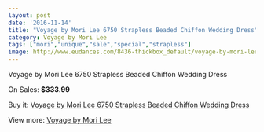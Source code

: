 ```yaml
---
layout: post
date: '2016-11-14'
title: "Voyage by Mori Lee 6750 Strapless Beaded Chiffon Wedding Dress"
category: Voyage by Mori Lee
tags: ["mori","unique","sale","special","strapless"]
image: http://www.eudances.com/8436-thickbox_default/voyage-by-mori-lee-6750-strapless-beaded-chiffon-wedding-dress.jpg
---
```

Voyage by Mori Lee 6750 Strapless Beaded Chiffon Wedding Dress

On Sales: **$333.99**
<a href="https://www.eudances.com/en/voyage-by-mori-lee/2886-voyage-by-mori-lee-6750-strapless-beaded-chiffon-wedding-dress.html"><amp-img layout="responsive" width="600" height="600" src="//www.eudances.com/8436-thickbox_default/voyage-by-mori-lee-6750-strapless-beaded-chiffon-wedding-dress.jpg" alt="Voyage by Mori Lee 6750 Strapless Beaded Chiffon Wedding Dress 0" /></a>
<a href="https://www.eudances.com/en/voyage-by-mori-lee/2886-voyage-by-mori-lee-6750-strapless-beaded-chiffon-wedding-dress.html"><amp-img layout="responsive" width="600" height="600" src="//www.eudances.com/8441-thickbox_default/voyage-by-mori-lee-6750-strapless-beaded-chiffon-wedding-dress.jpg" alt="Voyage by Mori Lee 6750 Strapless Beaded Chiffon Wedding Dress 1" /></a>
<a href="https://www.eudances.com/en/voyage-by-mori-lee/2886-voyage-by-mori-lee-6750-strapless-beaded-chiffon-wedding-dress.html"><amp-img layout="responsive" width="600" height="600" src="//www.eudances.com/8440-thickbox_default/voyage-by-mori-lee-6750-strapless-beaded-chiffon-wedding-dress.jpg" alt="Voyage by Mori Lee 6750 Strapless Beaded Chiffon Wedding Dress 2" /></a>
<a href="https://www.eudances.com/en/voyage-by-mori-lee/2886-voyage-by-mori-lee-6750-strapless-beaded-chiffon-wedding-dress.html"><amp-img layout="responsive" width="600" height="600" src="//www.eudances.com/8439-thickbox_default/voyage-by-mori-lee-6750-strapless-beaded-chiffon-wedding-dress.jpg" alt="Voyage by Mori Lee 6750 Strapless Beaded Chiffon Wedding Dress 3" /></a>
<a href="https://www.eudances.com/en/voyage-by-mori-lee/2886-voyage-by-mori-lee-6750-strapless-beaded-chiffon-wedding-dress.html"><amp-img layout="responsive" width="600" height="600" src="//www.eudances.com/8438-thickbox_default/voyage-by-mori-lee-6750-strapless-beaded-chiffon-wedding-dress.jpg" alt="Voyage by Mori Lee 6750 Strapless Beaded Chiffon Wedding Dress 4" /></a>
<a href="https://www.eudances.com/en/voyage-by-mori-lee/2886-voyage-by-mori-lee-6750-strapless-beaded-chiffon-wedding-dress.html"><amp-img layout="responsive" width="600" height="600" src="//www.eudances.com/8437-thickbox_default/voyage-by-mori-lee-6750-strapless-beaded-chiffon-wedding-dress.jpg" alt="Voyage by Mori Lee 6750 Strapless Beaded Chiffon Wedding Dress 5" /></a>

Buy it: [Voyage by Mori Lee 6750 Strapless Beaded Chiffon Wedding Dress](https://www.eudances.com/en/voyage-by-mori-lee/2886-voyage-by-mori-lee-6750-strapless-beaded-chiffon-wedding-dress.html "Voyage by Mori Lee 6750 Strapless Beaded Chiffon Wedding Dress")

View more: [Voyage by Mori Lee](https://www.eudances.com/en/47-voyage-by-mori-lee "Voyage by Mori Lee")